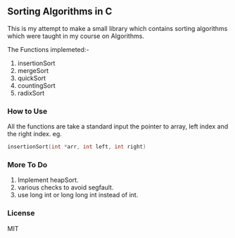 ## Sorting Algorithms in C

This is my attempt to make a small library which contains sorting algorithms which
were taught in my course on Algorithms.

The Functions implemeted:-

1. insertionSort
2. mergeSort
3. quickSort
4. countingSort
5. radixSort

### How to Use

All the functions are take a standard input the pointer to array, left index and the right index.
eg.

```c
insertionSort(int *arr, int left, int right)
```

### More To Do

1. Implement heapSort.
2. various checks to avoid segfault.
3. use long int or long long int instead of int.

### License

MIT
